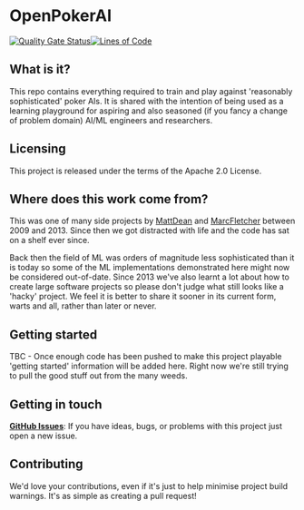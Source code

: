 # OpenPokerAI 

[![Quality Gate Status](https://sonarcloud.io/api/project_badges/measure?project=OpenPokerAI_OpenPokerAI&metric=alert_status)](https://sonarcloud.io/dashboard?id=OpenPokerAI_OpenPokerAI)[![Lines of Code](https://sonarcloud.io/api/project_badges/measure?project=OpenPokerAI_OpenPokerAI&metric=ncloc)](https://sonarcloud.io/dashboard?id=OpenPokerAI_OpenPokerAI)

## What is it?

This repo contains everything required to train and play against 'reasonably sophisticated' poker AIs. It is shared with the intention of being used as a learning playground for aspiring and also seasoned (if you fancy a change of problem domain) AI/ML engineers and researchers.

## Licensing

This project is released under the terms of the Apache 2.0 License.

## Where does this work come from?

This was one of many side projects by [MattDean](https://github.com/MattDean) and [MarcFletcher](https://github.com/MarcFletcher) between 2009 and 2013. Since then we got distracted with life and the code has sat on a shelf ever since.

Back then the field of ML was orders of magnitude less sophisticated than it is today so some of the ML implementations demonstrated here might now be considered out-of-date. Since 2013 we've also learnt a lot about how to create large software projects so please don't judge what still looks like a 'hacky' project. We feel it is better to share it sooner in its current form, warts and all, rather than later or never.

## Getting started

TBC - Once enough code has been pushed to make this project playable 'getting started' information will be added here. Right now we're still trying to pull the good stuff out from the many weeds.

## Getting in touch

**[GitHub Issues](https://github.com/MarcFletcher/OpenPokerAI/issues/new)**: If you have ideas, bugs, 
or problems with this project just open a new issue.

## Contributing

We'd love your contributions, even if it's just to help minimise project build warnings. It's as simple as creating a pull request! 
